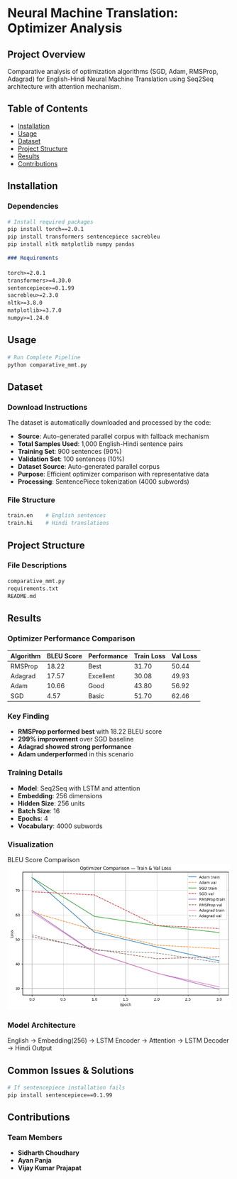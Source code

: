 # Neural Machine Translation: Optimizer Analysis

## Project Overview
Comparative analysis of optimization algorithms (SGD, Adam, RMSProp, Adagrad) for English-Hindi Neural Machine Translation using Seq2Seq architecture with attention mechanism.

## Table of Contents
- [Installation](#installation)
- [Usage](#usage)
- [Dataset](#dataset)
- [Project Structure](#project-structure)
- [Results](#results)
- [Contributions](#contributions)

## Installation

### Dependencies
```bash
# Install required packages
pip install torch==2.0.1
pip install transformers sentencepiece sacrebleu
pip install nltk matplotlib numpy pandas
```
```markdown
### Requirements

torch>=2.0.1
transformers>=4.30.0
sentencepiece>=0.1.99
sacrebleu>=2.3.0
nltk>=3.8.0
matplotlib>=3.7.0
numpy>=1.24.0
```

## Usage

```bash
# Run Complete Pipeline
python comparative_mmt.py
```
## Dataset
### Download Instructions
The dataset is automatically downloaded and processed by the code:
- **Source**: Auto-generated parallel corpus with fallback mechanism
- **Total Samples Used**: 1,000 English-Hindi sentence pairs
- **Training Set**: 900 sentences (90%)
- **Validation Set**: 100 sentences (10%)
- **Dataset Source**: Auto-generated parallel corpus
- **Purpose**: Efficient optimizer comparison with representative data
- **Processing**: SentencePiece tokenization (4000 subwords)

### File Structure
```bash
train.en    # English sentences
train.hi    # Hindi translations
```
## Project Structure
### File Descriptions
```bash
comparative_mmt.py
requirements.txt
README.md
```

## Results

### Optimizer Performance Comparison

| Algorithm | BLEU Score | Performance | Train Loss | Val Loss |
|-----------|------------|-------------|------------|----------|
| RMSProp   | 18.22      | Best        | 31.70      | 50.44    |
| Adagrad   | 17.57      | Excellent   | 30.08      | 49.93    |
| Adam      | 10.66      | Good        | 43.80      | 56.92    |
| SGD       | 4.57       | Basic       | 51.70      | 62.46    |

### Key Finding
- **RMSProp performed best** with 18.22 BLEU score
- **299% improvement** over SGD baseline
- **Adagrad showed strong performance** 
- **Adam underperformed** in this scenario

### Training Details
- **Model**: Seq2Seq with LSTM and attention
- **Embedding**: 256 dimensions
- **Hidden Size**: 256 units
- **Batch Size**: 16
- **Epochs**: 4
- **Vocabulary**: 4000 subwords

### Visualization
BLEU Score Comparison
![BLEU Score Comparison](Training.png)

### Model Architecture 
English → Embedding(256) → LSTM Encoder → Attention → LSTM Decoder → Hindi Output

## Common Issues & Solutions
```bash
# If sentencepiece installation fails
pip install sentencepiece==0.1.99
```

## Contributions
### Team Members
- **Sidharth Choudhary**
- **Ayan Panja** 
- **Vijay Kumar Prajapat**



